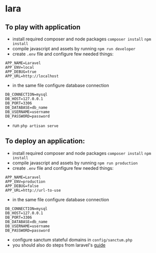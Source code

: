 lara
====
To play with application
------
- install required composer and node packages
```composer install```
```npm install```
- compile javascript and assets by running
```npm run developer```
- create ```.env``` file and configure few needed things:
```
APP_NAME=Laravel
APP_ENV=local
APP_DEBUG=true
APP_URL=http://localhost
```
- in the same file configure database connection
```
DB_CONNECTION=mysql
DB_HOST=127.0.0.1
DB_PORT=3306
DB_DATABASE=db_name
DB_USERNAME=username
DB_PASSWORD=password
```
- run ```php artisan serve```

To deploy an application:
------
- install required composer and node packages
```composer install```
```npm install```
- compile javascript and assets by running
```npm run production```
- create ```.env``` file and configure few needed things:
```
APP_NAME=Laravel
APP_ENV=production
APP_DEBUG=false
APP_URL=http://url-to-use
```
- in the same file configure database connection
```
DB_CONNECTION=mysql
DB_HOST=127.0.0.1
DB_PORT=3306
DB_DATABASE=db_name
DB_USERNAME=username
DB_PASSWORD=password
```
- configure sanctum stateful domains in ```config/sanctum.php```
- you should also do steps from laravel's [guide](https://laravel.com/docs/8.x/deployment#introduction)
